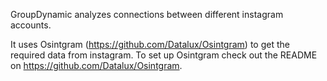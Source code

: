 GroupDynamic analyzes connections between different instagram accounts.

It uses Osintgram (https://github.com/Datalux/Osintgram) to get the required data from instagram.
To set up Osintgram check out the README on https://github.com/Datalux/Osintgram.

